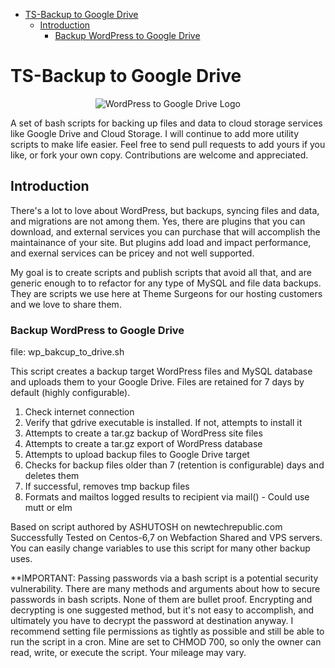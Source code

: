 - [TS-Backup to Google Drive](#ts-backup-to-google-drive)
  * [Introduction](#introduction)
    + [Backup WordPress to Google Drive](#backup-wordpress-to-google-drive)

# TS-Backup to Google Drive

<p style="text-align:center"><img src="https://themesurgeons.com/wp-to-gcloud.png" alt="WordPress to Google Drive Logo"</p>

A set of bash scripts for backing up files and data to cloud storage services like Google Drive and Cloud Storage. I will continue to add more utility scripts to make life easier. Feel free to send pull requests to add yours if you like, or fork your own copy. Contributions are welcome and appreciated.
  
## Introduction

There's a lot to love about WordPress, but backups, syncing files and data, and migrations are not among them. Yes, there are plugins that you can download, and external services you can purchase that will accomplish the maintainance of your site. But plugins add load and impact performance, and exernal services can be pricey and not well supported.

My goal is to create scripts and publish scripts that avoid all that, and are generic enough to to refactor for any type of MySQL and file data backups. They are scripts we use here at Theme Surgeons for our hosting customers and we love to share them.

### Backup WordPress to Google Drive

file: wp_bakcup_to_drive.sh

This script creates a backup target WordPress files and MySQL database and uploads them to your Google Drive. Files are retained for 7 days by default (highly configurable).

1. Check internet connection
2. Verify that gdrive executable is installed. If not, attempts to install it
3. Attempts to create a tar.gz backup of WordPress site files
4. Attempts to create a tar.gz export of WordPress database
5. Attempts to upload backup files to Google Drive target
6. Checks for backup files older than 7 (retention is configurable) days and deletes them
7. If successful, removes tmp backup files
8. Formats and mailtos logged results to recipient via mail() - Could use mutt or elm

Based on script authored by ASHUTOSH on newtechrepublic.com
Successfully Tested on Centos-6,7 on Webfaction Shared and VPS servers.
You can easily change variables to use this script for many other backup uses.

**IMPORTANT: Passing passwords via a bash script is a potential security vulnerability. There are many methods and arguments about how to secure passwords in bash scripts. None of them are bullet proof. Encrypting and decrypting is one suggested method, but it's not easy to accomplish, and ultimately you have to decrypt the password at destination anyway. I recommend setting file permissions as tightly as possible and still be able to run the script in a cron. Mine are set to CHMOD 700, so only the owner can read, write, or execute the script. Your mileage may vary.
